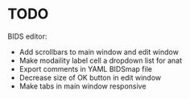 # TODO

BIDS editor:

* Add scrollbars to main window and edit window
* Make modaility label cell a dropdown list for anat 
* Export comments in YAML BIDSmap file
* Decrease size of OK button in edit window
* Make tabs in main window responsive
